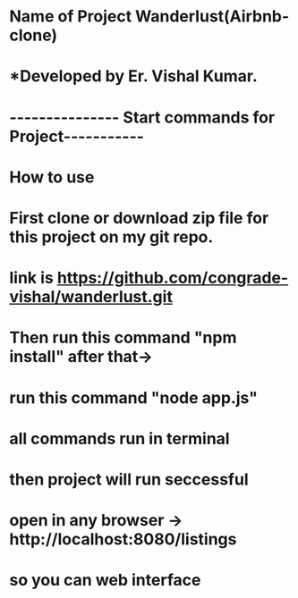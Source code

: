 # Name of Project Wanderlust(Airbnb-clone)


# *************Developed by Er. Vishal Kumar.************


# --------------- Start commands for Project-----------
# How to use
# First clone or download zip file for this project on my git repo.
# link is https://github.com/congrade-vishal/wanderlust.git
# Then run this command "npm install" after that->
# run this command "node app.js" 


# all commands run in terminal
# then project will run seccessful

# open in any browser -> http://localhost:8080/listings
# so you can web interface 

